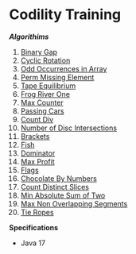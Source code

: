# Codility Training

**_Algorithims_**

1. [Binary Gap](https://github.com/brunomilitzer/Codility/blob/master/src/main/java/com/brunomilitzer/codility/lesson1/binarygap.md)
2. [Cyclic Rotation](https://github.com/brunomilitzer/Codility/blob/master/src/main/java/com/brunomilitzer/codility/lesson2/cyclicrotation.md)
3. [Odd Occurrences in Array](https://github.com/brunomilitzer/Codility/blob/master/src/main/java/com/brunomilitzer/codility/lesson2/oddoccurencesinarray.md)
4. [Perm Missing Element](https://github.com/brunomilitzer/Codility/blob/master/src/main/java/com/brunomilitzer/codility/lesson3/permmissingelem.md)
5. [Tape Equilibrium](https://github.com/brunomilitzer/Codility/blob/master/src/main/java/com/brunomilitzer/codility/lesson3/tapeequilibrium.md)
6. [Frog River One](https://github.com/brunomilitzer/Codility/blob/master/src/main/java/com/brunomilitzer/codility/lesson4/maxcounter.md)
7. [Max Counter](https://github.com/brunomilitzer/Codility/blob/master/src/main/java/com/brunomilitzer/codility/lesson4/maxcounter.md)
8. [Passing Cars](https://github.com/brunomilitzer/Codility/blob/master/src/main/java/com/brunomilitzer/codility/lesson5/passingcars.md)
9. [Count Div](https://github.com/brunomilitzer/Codility/blob/master/src/main/java/com/brunomilitzer/codility/lesson5/countdiv.md)
10. [Number of Disc Intersections](https://github.com/brunomilitzer/Codility/blob/master/src/main/java/com/brunomilitzer/codility/lesson6/numberofdiscintersections.md)
11. [Brackets](https://github.com/brunomilitzer/Codility/blob/master/src/main/java/com/brunomilitzer/codility/lesson7/brackets.md)
12. [Fish](https://github.com/brunomilitzer/Codility/blob/master/src/main/java/com/brunomilitzer/codility/lesson7/fish.md)
13. [Dominator](https://github.com/brunomilitzer/Codility/blob/master/src/main/java/com/brunomilitzer/codility/lesson8/dominator.md)
14. [Max Profit](https://github.com/brunomilitzer/Codility/blob/master/src/main/java/com/brunomilitzer/codility/lesson9/maxprofit.md)
15. [Flags](https://github.com/brunomilitzer/Codility/blob/master/src/main/java/com/brunomilitzer/codility/lesson10/flags.md)
16. [Chocolate By Numbers](https://github.com/brunomilitzer/Codility/blob/master/src/main/java/com/brunomilitzer/codility/lesson12/chocolatebynumbers.md)
17. [Count Distinct Slices](https://github.com/brunomilitzer/Codility/blob/master/src/main/java/com/brunomilitzer/codility/lesson15/countdistinctslices.md)
18. [Min Absolute Sum of Two](https://github.com/brunomilitzer/Codility/blob/master/src/main/java/com/brunomilitzer/codility/lesson15/minabssumoftwo.md)
19. [Max Non Overlapping Segments](https://github.com/brunomilitzer/Codility/blob/master/src/main/java/com/brunomilitzer/codility/lesson16/maxnonoverlappingsegments.md)
20. [Tie Ropes](https://github.com/brunomilitzer/Codility/blob/master/src/main/java/com/brunomilitzer/codility/lesson16/tieropes.md)

**Specifications**

* Java 17